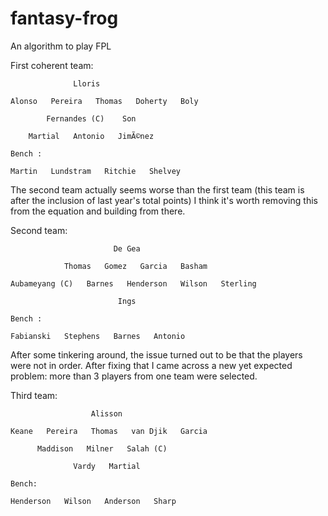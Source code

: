 # fantasy-frog
An algorithm to play FPL

First coherent team: 

                  Lloris
              
    Alonso   Pereira   Thomas   Doherty   Boly

            Fernandes (C)    Son

        Martial   Antonio   JimÃ©nez
    
    Bench : 

    Martin   Lundstram   Ritchie   Shelvey   
    
    
    
The second team actually seems worse than the first team (this team is after the inclusion of last year's total points) 
I think it's worth removing this from the equation and building from there.

Second team:

                           De Gea

                Thomas   Gomez   Garcia   Basham

    Aubameyang (C)   Barnes   Henderson   Wilson   Sterling
    
                            Ings

    Bench :

    Fabianski   Stephens   Barnes   Antonio
    
    

After some tinkering around, the issue turned out to be that the players were not in order. After fixing that I came across a new yet expected problem: more than 3 players from one team were selected.

Third team:

                      Alisson 

    Keane   Pereira   Thomas   van Djik   Garcia

          Maddison   Milner   Salah (C)

                  Vardy   Martial
                  
    Bench:
    
    Henderson   Wilson   Anderson   Sharp
   
